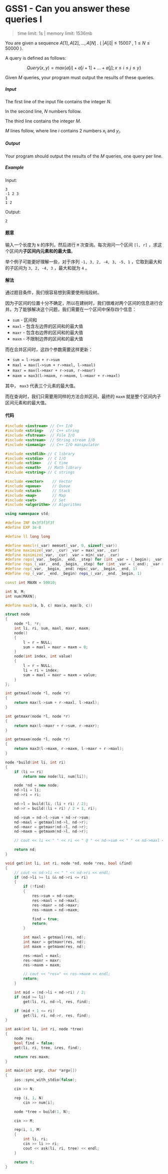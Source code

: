 # GSS1 - Can you answer these queries I

> time limit: 1s | memory limit: 1536mb

You are given a sequence $A[1], A[2], ..., A[N]$ . ( $|A[i]| \leq 15007$ , $1 \leq N \leq 50000$ ).

A query is defined as follows: 

$$Query(x,y) = max \{ a[i]+a[i+1]+...+a[j] ; x ≤ i ≤ j ≤ y \}$$

Given $M$ queries, your program must output the results of these queries.

##### Input

The first line of the input file contains the integer $N$.

In the second line, $N$ numbers follow.

The third line contains the integer $M$.

$M$ lines follow, where line $i$ contains $2$ numbers $x_i$ and $y_i$.

##### Output

Your program should output the results of the $M$ queries, one query per line.

##### Example

Input:
```text
3 
-1 2 3
1
1 2
```
Output:
```text
2
```

#### 题意

输入一个长度为 `N` 的序列，然后进行 `M` 次查询。每次询问一个区间 `[l, r]` ，求这个区间内**子区间内元素和的最大值**。

举个例子可能更好理解一些，对于序列 `-1, 3, 2, -4, 3, -5, 1` ，它取到最大和的子区间为 `3, 2, -4, 3` ，最大和就为 `4` 。

#### 解法

通过题目条件，我们很容易想到需要使用线段树。

因为子区间的位置十分不确定，所以在建树时，我们很难对两个区间的信息进行合并。为了能够解决这个问题，我们需要在一个区间中保存四个信息：

-   `sum` - 区间和
-   `maxl` - 包含左边界的区间和的最大值
-   `maxr` - 包含右边界的区间和的最大值
-   `maxm` - 不限制边界的区间和的最大值

而在合并区间时，这四个参数需要这样更新：

-   `sum = l->sum + r->sum`
-   `maxl = max(l->sum + r->maxl, l->maxl)`
-   `maxr = max(l->maxr + r->sum, r->maxr)`
-   `maxm = max3(l->maxm, r->maxm, l->maxr + r->maxl)`

其中， `max3` 代表三个元素的最大值。

而在查询时，我们只需要用同样的方法合并区间，最终的 `maxm` 就是整个区间内子区间元素和的最大值。

#### 代码

```cpp
#include <iostream> // C++ I/O
#include <string>   // C++ string
#include <fstream>  // File I/O
#include <sstream>  // String stream I/O
#include <iomanip>  // C++ I/O manipulator

#include <cstdlib> // C library
#include <cstdio>  // C I/O
#include <ctime>   // C time
#include <cmath>   // Math library
#include <cstring> // C strings

#include <vector>    // Vector
#include <queue>     // Queue
#include <stack>     // Stack
#include <map>       // Map
#include <set>       // Set
#include <algorithm> // Algorithms

using namespace std;

#define INF 0x3f3f3f3f
#define EXP 1e-8

#define ll long long

#define memclr(_var) memset(_var, 0, sizeof(_var))
#define maximize(_var, _cur) _var = max(_var, _cur)
#define minimize(_var, _cur) _var = min(_var, _cur)
#define reps(_var, _begin, _end, _step) for (int _var = (_begin); _var <= (_end); _var += (_step))
#define reps_(_var, _end, _begin, _step) for (int _var = (_end); _var >= (_begin); _var -= (_step))
#define rep(_var, _begin, _end) reps(_var, _begin, _end, 1)
#define rep_(_var, _end, _begin) reps_(_var, _end, _begin, 1)

const int MAXN = 50010;

int N, M;
int num[MAXN];

#define max3(a, b, c) max(a, max(b, c))

struct node
{
    node *l, *r;
    int li, ri, sum, maxl, maxr, maxm;
    node()
    {
        l = r = NULL;
        sum = maxl = maxr = maxm = 0;
    }
    node(int index, int value)
    {
        l = r = NULL;
        li = ri = index;
        sum = maxl = maxr = maxm = value;
    }
};

int getmaxl(node *l, node *r)
{
    return max(l->sum + r->maxl, l->maxl);
}

int getmaxr(node *l, node *r)
{
    return max(l->maxr + r->sum, r->maxr);
}

int getmaxm(node *l, node *r)
{
    return max3(l->maxm, r->maxm, l->maxr + r->maxl);
}

node *build(int li, int ri)
{
    if (li == ri)
        return new node(li, num[li]);

    node *nd = new node;
    nd->li = li;
    nd->ri = ri;

    nd->l = build(li, (li + ri) / 2);
    nd->r = build((li + ri) / 2 + 1, ri);

    nd->sum = nd->l->sum + nd->r->sum;
    nd->maxl = getmaxl(nd->l, nd->r);
    nd->maxr = getmaxr(nd->l, nd->r);
    nd->maxm = getmaxm(nd->l, nd->r);

    // cout << li << " " << ri << " @ " << nd->sum << " " << nd->maxl << " " << nd->maxr << " " << nd->maxm << endl;

    return nd;
}

void get(int li, int ri, node *nd, node *res, bool &find)
{
    // cout << nd->li << " " << nd->ri << endl;
    if (nd->li >= li && nd->ri <= ri)
    {
        if (!find)
        {
            res->sum = nd->sum;
            res->maxl = nd->maxl;
            res->maxr = nd->maxr;
            res->maxm = nd->maxm;

            find = true;
            return;
        }

        int maxl = getmaxl(res, nd);
        int maxr = getmaxr(res, nd);
        int maxm = getmaxm(res, nd);

        res->maxl = maxl;
        res->maxr = maxr;
        res->maxm = maxm;

        // cout << "res=" << res->maxm << endl;
        return;
    }

    int mid = (nd->li + nd->ri) / 2;
    if (mid >= li)
        get(li, ri, nd->l, res, find);

    if (mid + 1 <= ri)
        get(li, ri, nd->r, res, find);
}

int ask(int li, int ri, node *tree)
{
    node res;
    bool find = false;
    get(li, ri, tree, &res, find);

    return res.maxm;
}

int main(int argc, char *argv[])
{
    ios::sync_with_stdio(false);

    cin >> N;

    rep (i, 1, N)
        cin >> num[i];

    node *tree = build(1, N);

    cin >> M;

    rep(i, 1, M)
    {
        int li, ri;
        cin >> li >> ri;
        cout << ask(li, ri, tree) << endl;
    }

    return 0;
}
```